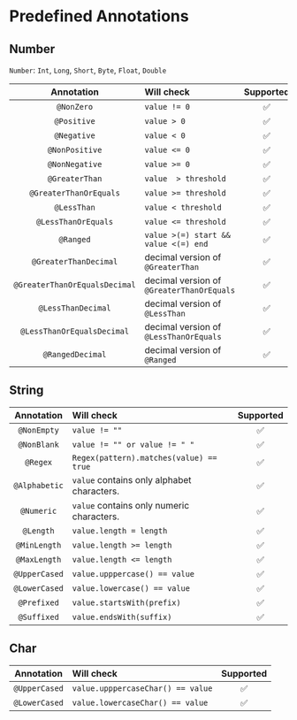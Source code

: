 # Predefined Annotations

## Number

`Number`: `Int`, `Long`, `Short`, `Byte`, `Float`, `Double`

|          Annotation           | Will check                                |     Supported      |
|:-----------------------------:|:------------------------------------------|:------------------:|
|          `@NonZero`           | `value != 0`                              | :white_check_mark: |
|          `@Positive`          | `value > 0`                               | :white_check_mark: |
|          `@Negative`          | `value < 0`                               | :white_check_mark: |
|        `@NonPositive`         | `value <= 0`                              | :white_check_mark: |
|        `@NonNegative`         | `value >= 0`                              | :white_check_mark: |
|        `@GreaterThan`         | `value  > threshold`                      | :white_check_mark: |
|    `@GreaterThanOrEquals`     | `value >= threshold`                      | :white_check_mark: |
|          `@LessThan`          | `value < threshold`                       | :white_check_mark: |
|      `@LessThanOrEquals`      | `value <= threshold`                      | :white_check_mark: |
|           `@Ranged`           | `value >(=) start && value <(=) end `     | :white_check_mark: |
|     `@GreaterThanDecimal`     | decimal version of `@GreaterThan`         | :white_check_mark: |
| `@GreaterThanOrEqualsDecimal` | decimal version of `@GreaterThanOrEquals` | :white_check_mark: |
|      `@LessThanDecimal`       | decimal version of `@LessThan`            | :white_check_mark: |
|  `@LessThanOrEqualsDecimal`   | decimal version of `@LessThanOrEquals`    | :white_check_mark: |
|       `@RangedDecimal`        | decimal version of `@Ranged`              | :white_check_mark: |

## String

|  Annotation   | Will check                                 |     Supported      |
|:-------------:|:-------------------------------------------|:------------------:|
|  `@NonEmpty`  | `value != ""`                              | :white_check_mark: |
|  `@NonBlank`  | `value != "" or value != " "`              | :white_check_mark: |
|   `@Regex`    | `Regex(pattern).matches(value) == true`    | :white_check_mark: |
| `@Alphabetic` | `value` contains only alphabet characters. | :white_check_mark: |
|  `@Numeric`   | `value` contains only numeric characters.  | :white_check_mark: |
|   `@Length`   | `value.length = length`                    | :white_check_mark: |
| `@MinLength`  | `value.length >= length`                   | :white_check_mark: |
| `@MaxLength`  | `value.length <= length`                   | :white_check_mark: |
| `@UpperCased` | `value.upppercase() == value`              | :white_check_mark: |
| `@LowerCased` | `value.lowercase() == value`               | :white_check_mark: |
|  `@Prefixed`  | `value.startsWith(prefix)`                 | :white_check_mark: |
|  `@Suffixed`  | `value.endsWith(suffix)`                   | :white_check_mark: |

## Char

|  Annotation   | Will check                        |     Supported      |
|:-------------:|:----------------------------------|:------------------:|
| `@UpperCased` | `value.upppercaseChar() == value` | :white_check_mark: |
| `@LowerCased` | `value.lowercaseChar() == value`  | :white_check_mark: |
